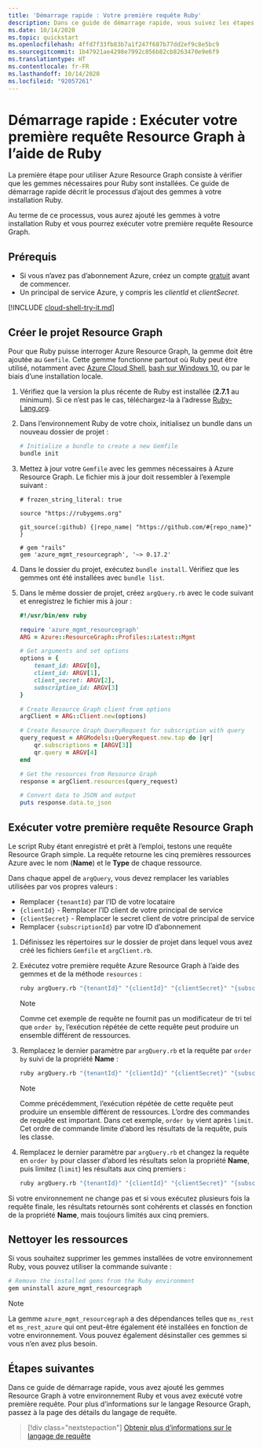 ```yaml
---
title: 'Démarrage rapide : Votre première requête Ruby'
description: Dans ce guide de démarrage rapide, vous suivez les étapes pour activer la gemme Resource Graph pour Ruby et vous exécutez votre première requête.
ms.date: 10/14/2020
ms.topic: quickstart
ms.openlocfilehash: 4ffd7f33fb83b7a1f247f687b77dd2ef9c8e5bc9
ms.sourcegitcommit: 1b47921ae4298e7992c856b82cb8263470e9e6f9
ms.translationtype: HT
ms.contentlocale: fr-FR
ms.lasthandoff: 10/14/2020
ms.locfileid: "92057261"
---
```

# <a name="quickstart-run-your-first-resource-graph-query-using-ruby"></a>Démarrage rapide : Exécuter votre première requête Resource Graph à l’aide de Ruby

La première étape pour utiliser Azure Resource Graph consiste à vérifier que les gemmes nécessaires pour Ruby sont installées. Ce guide de démarrage rapide décrit le processus d’ajout des gemmes à votre installation Ruby.

Au terme de ce processus, vous aurez ajouté les gemmes à votre installation Ruby et vous pourrez exécuter votre première requête Resource Graph.

## <a name="prerequisites"></a>Prérequis

- Si vous n’avez pas d’abonnement Azure, créez un compte [gratuit](https://azure.microsoft.com/free/) avant de commencer.
- Un principal de service Azure, y compris les _clientId_ et _clientSecret_.

[!INCLUDE [cloud-shell-try-it.md](../../../includes/cloud-shell-try-it.md)]

## <a name="create-the-resource-graph-project"></a>Créer le projet Resource Graph

Pour que Ruby puisse interroger Azure Resource Graph, la gemme doit être ajoutée au `Gemfile`. Cette gemme fonctionne partout où Ruby peut être utilisé, notamment avec [Azure Cloud Shell](https://shell.azure.com), [bash sur Windows 10](/windows/wsl/install-win10), ou par le biais d’une installation locale.

1. Vérifiez que la version la plus récente de Ruby est installée (**2.7.1** au minimum). Si ce n’est pas le cas, téléchargez-la à l’adresse [Ruby-Lang.org](https://www.ruby-lang.org/en/downloads/).

1. Dans l’environnement Ruby de votre choix, initialisez un bundle dans un nouveau dossier de projet :

   ```bash
   # Initialize a bundle to create a new Gemfile
   bundle init
   ```

1. Mettez à jour votre `Gemfile` avec les gemmes nécessaires à Azure Resource Graph. Le fichier mis à jour doit ressembler à l’exemple suivant :

   ```file
   # frozen_string_literal: true

   source "https://rubygems.org"

   git_source(:github) {|repo_name| "https://github.com/#{repo_name}" }

   # gem "rails"
   gem 'azure_mgmt_resourcegraph', '~> 0.17.2'
   ```

1. Dans le dossier du projet, exécutez `bundle install`. Vérifiez que les gemmes ont été installées avec `bundle list`.

1. Dans le même dossier de projet, créez `argQuery.rb` avec le code suivant et enregistrez le fichier mis à jour :

   ```ruby
   #!/usr/bin/env ruby

   require 'azure_mgmt_resourcegraph'
   ARG = Azure::ResourceGraph::Profiles::Latest::Mgmt

   # Get arguments and set options
   options = {
       tenant_id: ARGV[0],
       client_id: ARGV[1],
       client_secret: ARGV[2],
       subscription_id: ARGV[3]
   }

   # Create Resource Graph client from options
   argClient = ARG::Client.new(options)

   # Create Resource Graph QueryRequest for subscription with query
   query_request = ARGModels::QueryRequest.new.tap do |qr|
       qr.subscriptions = [ARGV[3]]
       qr.query = ARGV[4]
   end

   # Get the resources from Resource Graph
   response = argClient.resources(query_request)

   # Convert data to JSON and output
   puts response.data.to_json
   ```

## <a name="run-your-first-resource-graph-query"></a>Exécuter votre première requête Resource Graph

Le script Ruby étant enregistré et prêt à l’emploi, testons une requête Resource Graph simple. La requête retourne les cinq premières ressources Azure avec le nom (**Name**) et le **Type** de chaque ressource.

Dans chaque appel de `argQuery`, vous devez remplacer les variables utilisées par vos propres valeurs :

- Remplacer `{tenantId}` par l’ID de votre locataire
- `{clientId}` - Remplacer l’ID client de votre principal de service
- `{clientSecret}` - Remplacer le secret client de votre principal de service
- Remplacer `{subscriptionId}` par votre ID d’abonnement

1. Définissez les répertoires sur le dossier de projet dans lequel vous avez créé les fichiers `Gemfile` et `argClient.rb`.

1. Exécutez votre première requête Azure Resource Graph à l’aide des gemmes et de la méthode `resources` :

   ```bash
   ruby argQuery.rb "{tenantId}" "{clientId}" "{clientSecret}" "{subscriptionId}" "Resources | project name, type | limit 5"
   ```

   > [!NOTE]
   > Comme cet exemple de requête ne fournit pas un modificateur de tri tel que `order by`, l’exécution répétée de cette requête peut produire un ensemble différent de ressources.

1. Remplacez le dernier paramètre par `argQuery.rb` et la requête par `order by` suivi de la propriété **Name** :

   ```bash
   ruby argQuery.rb "{tenantId}" "{clientId}" "{clientSecret}" "{subscriptionId}" "Resources | project name, type | limit 5 | order by name asc"
   ```

   > [!NOTE]
   > Comme précédemment, l’exécution répétée de cette requête peut produire un ensemble différent de ressources. L’ordre des commandes de requête est important. Dans cet exemple, `order by` vient après `limit`. Cet ordre de commande limite d’abord les résultats de la requête, puis les classe.

1. Remplacez le dernier paramètre par `argQuery.rb` et changez la requête en `order by` pour classer d’abord les résultats selon la propriété **Name**, puis limitez (`limit`) les résultats aux cinq premiers :

   ```bash
   ruby argQuery.rb "{tenantId}" "{clientId}" "{clientSecret}" "{subscriptionId}" "Resources | project name, type | order by name asc | limit 5"
   ```

Si votre environnement ne change pas et si vous exécutez plusieurs fois la requête finale, les résultats retournés sont cohérents et classés en fonction de la propriété **Name**, mais toujours limités aux cinq premiers.

## <a name="clean-up-resources"></a>Nettoyer les ressources

Si vous souhaitez supprimer les gemmes installées de votre environnement Ruby, vous pouvez utiliser la commande suivante :

```bash
# Remove the installed gems from the Ruby environment
gem uninstall azure_mgmt_resourcegraph
```

> [!NOTE]
> La gemme `azure_mgmt_resourcegraph` a des dépendances telles que `ms_rest` et `ms_rest_azure` qui ont peut-être également été installées en fonction de votre environnement. Vous pouvez également désinstaller ces gemmes si vous n’en avez plus besoin.

## <a name="next-steps"></a>Étapes suivantes

Dans ce guide de démarrage rapide, vous avez ajouté les gemmes Resource Graph à votre environnement Ruby et vous avez exécuté votre première requête. Pour plus d’informations sur le langage Resource Graph, passez à la page des détails du langage de requête.

> [!div class="nextstepaction"]
> [Obtenir plus d’informations sur le langage de requête](./concepts/query-language.md)
